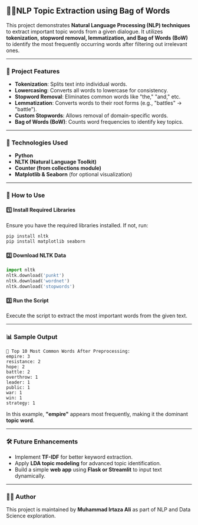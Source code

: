 ## 👨‍💻**NLP Topic Extraction using Bag of Words**
This project demonstrates **Natural Language Processing (NLP) techniques** to extract important topic words from a given dialogue. It utilizes **tokenization, stopword removal, lemmatization, and Bag of Words (BoW)** to identify the most frequently occurring words after filtering out irrelevant ones.

---

### 📌 **Project Features**
- **Tokenization**: Splits text into individual words.  
- **Lowercasing**: Converts all words to lowercase for consistency.  
- **Stopword Removal**: Eliminates common words like "the," "and," etc.  
- **Lemmatization**: Converts words to their root forms (e.g., "battles" → "battle").  
- **Custom Stopwords**: Allows removal of domain-specific words.  
- **Bag of Words (BoW)**: Counts word frequencies to identify key topics.  

---

### 🚀 **Technologies Used**
- **Python**  
- **NLTK (Natural Language Toolkit)**  
- **Counter (from collections module)**  
- **Matplotlib & Seaborn** (for optional visualization)

---

### 📂 **How to Use**
#### 1️⃣ **Install Required Libraries**
Ensure you have the required libraries installed. If not, run:
```bash
pip install nltk
pip install matplotlib seaborn
```

#### 2️⃣ **Download NLTK Data**
```python
import nltk
nltk.download('punkt')
nltk.download('wordnet')
nltk.download('stopwords')
```

#### 3️⃣ **Run the Script**
Execute the script to extract the most important words from the given text.

---

### 📊 **Sample Output**
```
🔹 Top 10 Most Common Words After Preprocessing:
empire: 3
resistance: 2
hope: 2
battle: 2
overthrow: 1
leader: 1
public: 1
war: 1
win: 1
strategy: 1
```
In this example, **"empire"** appears most frequently, making it the dominant **topic word**.

---

### 🛠 **Future Enhancements**
- Implement **TF-IDF** for better keyword extraction.
- Apply **LDA topic modeling** for advanced topic identification.
- Build a simple **web app** using **Flask or Streamlit** to input text dynamically.

---

### 👨‍💻 **Author**
This project is maintained by **Muhammad Irtaza Ali** as part of NLP and Data Science exploration.
